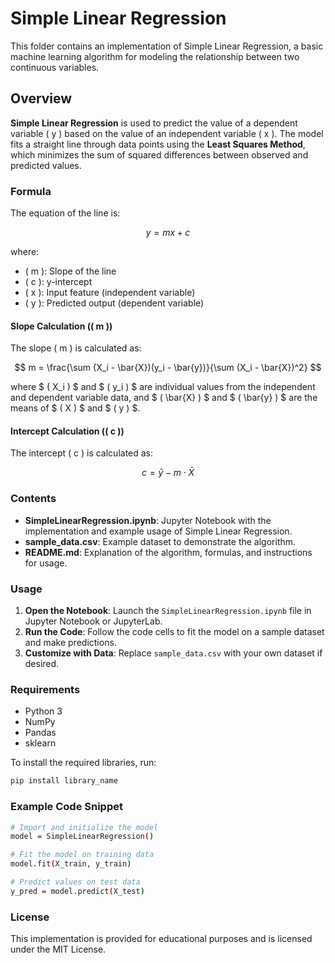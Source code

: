 # Simple Linear Regression

This folder contains an implementation of Simple Linear Regression, a basic machine learning algorithm for modeling the relationship between two continuous variables. 

## Overview

**Simple Linear Regression** is used to predict the value of a dependent variable \( y \) based on the value of an independent variable \( x \). The model fits a straight line through data points using the **Least Squares Method**, which minimizes the sum of squared differences between observed and predicted values.

### Formula

The equation of the line is: 

$$
y = mx + c
$$

where:
- \( m \): Slope of the line
- \( c \): y-intercept
- \( x \): Input feature (independent variable)
- \( y \): Predicted output (dependent variable)

#### Slope Calculation (\( m \))

The slope \( m \) is calculated as:

$$
m = \frac{\sum (X_i - \bar{X})(y_i - \bar{y})}{\sum (X_i - \bar{X})^2}
$$

where $ \( X_i \) $ and $ \( y_i \) $ are individual values from the independent and dependent variable data, and $ \( \bar{X} \) $ and $ \( \bar{y} \) $ are the means of $ \( X \) $ and $ \( y \) $.

#### Intercept Calculation (\( c \))

The intercept \( c \) is calculated as:

$$
c = \bar{y} - m \cdot \bar{X}
$$


### Contents

- **SimpleLinearRegression.ipynb**: Jupyter Notebook with the implementation and example usage of Simple Linear Regression.
- **sample_data.csv**: Example dataset to demonstrate the algorithm.
- **README.md**: Explanation of the algorithm, formulas, and instructions for usage.

### Usage

1. **Open the Notebook**: Launch the `SimpleLinearRegression.ipynb` file in Jupyter Notebook or JupyterLab.
2. **Run the Code**: Follow the code cells to fit the model on a sample dataset and make predictions.
3. **Customize with Data**: Replace `sample_data.csv` with your own dataset if desired.

### Requirements

- Python 3
- NumPy
- Pandas
- sklearn

To install the required libraries, run:
```bash
pip install library_name
```

### Example Code Snippet

```bash
# Import and initialize the model
model = SimpleLinearRegression()

# Fit the model on training data
model.fit(X_train, y_train)

# Predict values on test data
y_pred = model.predict(X_test)
```

### License
This implementation is provided for educational purposes and is licensed under the MIT License.

